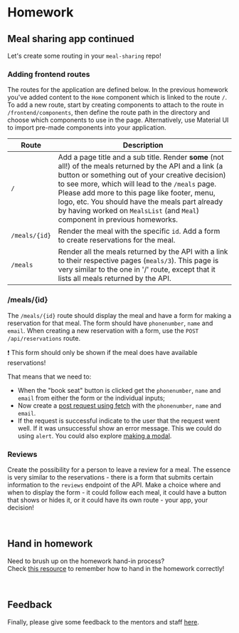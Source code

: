 # Homework

## Meal sharing app continued

Let's create some routing in your `meal-sharing` repo!

### **Adding frontend routes**

The routes for the application are defined below. In the previous homework you've added content to the `Home` component which is linked to the route `/`.
To add a new route, start by creating components to attach to the route in `/frontend/components`, then define the route path in the directory and choose which components to use in the page.
Alternatively, use Material UI to import pre-made components into your application.

| Route         | Description                                                                                                                                                                                                                                                             |
| ------------- | ----------------------------------------------------------------------------------------------------------------------------------------------------------------------------------------------------------------------------------------------------------------------- |
| `/`           | Add a page title and a sub title. Render **some** (not all!) of the meals returned by the API and a link (a button or something out of your creative decision) to see more, which will lead to the `/meals` page. Please add more to this page like footer, menu, logo, etc. You should have the meals part already by having worked on `MealsList` (and `Meal`) component in previous homeworks. |
| `/meals/{id}` | Render the meal with the specific `id`. Add a form to create reservations for the meal.                                                                                                                                                                                 |
| `/meals`      | Render all the meals returned by the API with a link to their respective pages (`meals/3`). This page is very similar to the one in '/' route, except that it lists all meals returned by the API.                                                          |

### **/meals/{id}**

The `/meals/{id}` route should display the meal and have a form for making a reservation for that meal. The form should have `phonenumber`, `name` and `email`. When creating a new reservation with a form, use the `POST /api/reservations` route.

❗ This form should only be shown if the meal does have available reservations!

That means that we need to:

- When the "book seat" button is clicked get the `phonenumber`, `name` and `email` from either the form or the individual inputs;
- Now create a [post request using fetch](https://developer.mozilla.org/en-US/docs/Web/API/Fetch_API/Using_Fetch#Supplying_request_options) with the `phonenumber`, `name` and `email`.
- If the request is successful indicate to the user that the request went well. If it was unsuccessful show an error message. This we could do using `alert`. You could also explore [making a modal](https://dev.to/franciscomendes10866/how-to-create-a-modal-in-react-3coc).

### **Reviews**

Create the possibility for a person to leave a review for a meal. The essence is very similar to the reservations - there is a form that submits certain information to the `reviews` endpoint of the API.
Make a choice where and when to display the form - it could follow each meal, it could have a button that shows or hides it, or it could have its own route - your app, your decision!

<br/>

## **Hand in homework**

Need to brush up on the homework hand-in process?<br/>
Check [this resource](https://github.com/HackYourFuture-CPH/Git/blob/main/homework_hand_in.md) to remember how to hand in the homework correctly!

<br/>

## **Feedback**

Finally, please give some feedback to the mentors and staff [here](https://forms.gle/t3FgysinXddDRJdM8).
